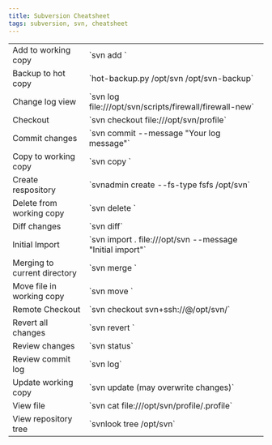 ```yaml
---
title: Subversion Cheatsheet
tags: subversion, svn, cheatsheet
---
```


<table>
<tr>
	<td>Add to working copy</td>
	<td>`svn add <file>`</td>
</tr>
<tr>
	<td>Backup to hot copy</td>
	<td>`hot-backup.py /opt/svn /opt/svn-backup`</td>
</tr>
<tr>
	<td>Change log view</td>
	<td>`svn log file:///opt/svn/scripts/firewall/firewall-new`</td>
</tr>
<tr>
	<td>Checkout</td>
	<td>`svn checkout file:///opt/svn/profile`</td>
</tr>
<tr>
	<td>Commit changes</td>
	<td>`svn commit --message "Your log message"`</td>
</tr>
<tr>
	<td>Copy to working copy</td>
	<td>`svn copy <file> <file>`</td>
</tr>
<tr>
	<td>Create respository</td>
	<td>`svnadmin create --fs-type fsfs /opt/svn`</td>
</tr>
<tr>
	<td>Delete from working copy</td>
	<td>`svn delete <file>`</td>
</tr>
<tr>
	<td>Diff changes</td>
	<td>`svn diff`</td>
</tr>
<tr>
	<td>Initial Import</td>
	<td>`svn import . file:///opt/svn --message "Initial import"`</td>
</tr>
<tr>
	<td>Merging to current directory</td>
	<td>`svn merge <merge to@REV> <merge from@REV>`</td>
</tr>
<tr>
	<td>Move file in working copy</td>
	<td>`svn move <file1> <file2>`</td>
</tr>
<tr>
	<td>Remote Checkout</td>
	<td>`svn checkout svn+ssh://<user>@<hostname>/opt/svn/<project>`</td>
</tr>
<tr>
	<td>Revert all changes</td>
	<td>`svn revert <file>`</td>
</tr>
<tr>
	<td>Review changes</td>
	<td>`svn status`</td>
</tr>
<tr>
	<td>Review commit log</td>
	<td>`svn log`</td>
</tr>
<tr>
	<td>Update working copy</td>
	<td>`svn update <file> (may overwrite changes)`</td>
</tr>
<tr>
	<td>View file</td>
	<td>`svn cat file:///opt/svn/profile/.profile`</td>
</tr>
<tr>
	<td>View repository tree</td>
	<td>`svnlook tree /opt/svn`</td>
</tr>
</table>
